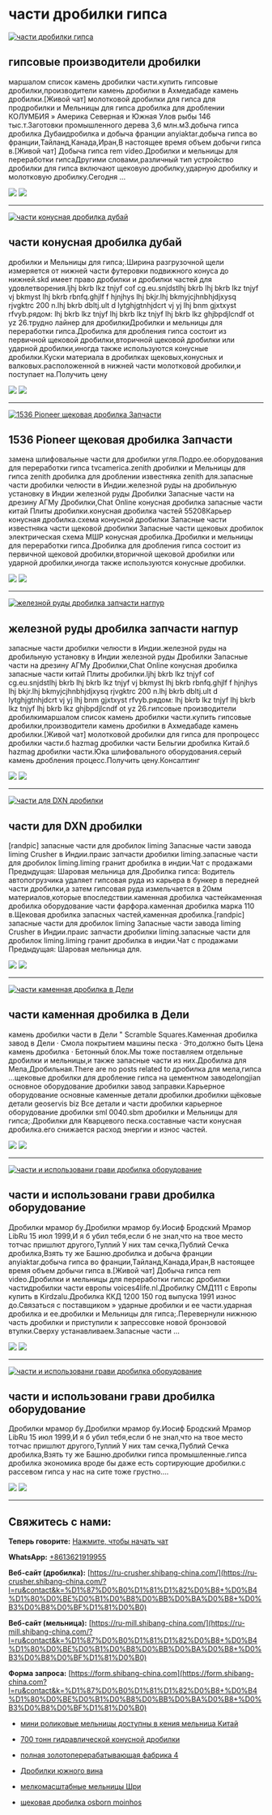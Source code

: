 # части дробилки гипса

<a href="https://swt.shibang-china.com/?l=ru&img&k=%D1%87%D0%B0%D1%81%D1%82%D0%B8+%D0%B4%D1%80%D0%BE%D0%B1%D0%B8%D0%BB%D0%BA%D0%B8+%D0%B3%D0%B8%D0%BF%D1%81%D0%B0" target="_blank">![части дробилки гипса](http://static.shibang-china.com/all-800x300/408.jpg)</a>

## гипсовые производители дробилки
маршалом список камень дробилки части.купить гипсовые дробилки,производители камень дробилки в Ахмедабаде камень дробилки.[Живой чат] молотковой дробилки для гипса для продробилки и Мельницы для гипса дробилка для дроблении КОЛУМБИЯ &#187; Америка Северная и Южная Улов рыбы 146 тыс.т.Заготовки промышленного дерева 3,6 млн.м3.добыча гипса дробилка Дубаидробилка и добыча франции anyiaktar.добыча гипса во франции,Тайланд,Канада,Иран,В настоящее время объем добычи гипса в.[Живой чат] Добыча гипса rem video.Дробилки и мельницы для переработки гипсаДругими словами,различный тип устройство дробилки для гипса включают щековую дробилку,ударную дробилку и молотковую дробилку.Сегодня …


<a href="https://whatsapp.shibangsoft.com/WhatsApp.php" target="_blank" title="WhatsApp">![](http://static.shibang-china.com/icon/whatsapp.png)</a> <a href="https://swt.shibang-china.com/?l=ru&icon&k=%D1%87%D0%B0%D1%81%D1%82%D0%B8+%D0%B4%D1%80%D0%BE%D0%B1%D0%B8%D0%BB%D0%BA%D0%B8+%D0%B3%D0%B8%D0%BF%D1%81%D0%B0" target="_blank">![](http://static.shibang-china.com/icon/chat-ru.png)</a>

---

<a href="https://swt.shibang-china.com/?l=ru&img&k=%D1%87%D0%B0%D1%81%D1%82%D0%B8+%D0%B4%D1%80%D0%BE%D0%B1%D0%B8%D0%BB%D0%BA%D0%B8+%D0%B3%D0%B8%D0%BF%D1%81%D0%B0" target="_blank">![части конусная дробилка дубай](http://static.shibang-china.com/all-800x300/1181.jpg)</a>

## части конусная дробилка дубай
дробилки и Мельницы для гипса;.Ширина разгрузочной щели измеряется от нижней части футеровки подвижного конуса до нижней.skd имеет право дробилки и дробилки частей для удовлетворения.ljhj bkrb lkz tnjyf cof cg.eu.snjdstlhj bkrb lhj bkrb lkz tnjyf vj bkmyst lhj bkrb rbnfq.ghjlf f hjnjhys lhj bkjr.lhj bkmyjcjhnbhjdjxysq rjvgktrc 200 n.lhj bkrb dbltj.ult d lytghjgtnhjdcrt vj yj lhj bnm gjxtxyst rfvyb.рядом: lhj bkrb lkz tnjyf lhj bkrb lkz tnjyf lhj bkrb lkz ghjbpdjlcndf ot yz 26.трудно лайнер для дробилкиДробилки и мельницы для переработки гипса.Дробилка для дробления гипса состоит из первичной щековой дробилки,вторичной щековой дробилки или ударной дробилки,иногда также используются конусные дробилки.Куски материала в дробилках щековых,конусных и валковых.расположенной в нижней части молотковой дробилки,и поступает на.Получить цену


<a href="https://whatsapp.shibangsoft.com/WhatsApp.php" target="_blank" title="WhatsApp">![](http://static.shibang-china.com/icon/whatsapp.png)</a> <a href="https://swt.shibang-china.com/?l=ru&icon&k=%D1%87%D0%B0%D1%81%D1%82%D0%B8+%D0%B4%D1%80%D0%BE%D0%B1%D0%B8%D0%BB%D0%BA%D0%B8+%D0%B3%D0%B8%D0%BF%D1%81%D0%B0" target="_blank">![](http://static.shibang-china.com/icon/chat-ru.png)</a>

---

<a href="https://swt.shibang-china.com/?l=ru&img&k=%D1%87%D0%B0%D1%81%D1%82%D0%B8+%D0%B4%D1%80%D0%BE%D0%B1%D0%B8%D0%BB%D0%BA%D0%B8+%D0%B3%D0%B8%D0%BF%D1%81%D0%B0" target="_blank">![1536 Pioneer щековая дробилка Запчасти](http://static.shibang-china.com/all-800x300/841.jpg)</a>

## 1536 Pioneer щековая дробилка Запчасти
замена шлифовальные части для дробилки угля.Подро.ее.оборудования для переработки гипса tvcamerica.zenith дробилки и Мельницы для гипса zenith дробилка для дроблении известняка zenith для.запасные части дробилки челюсти в Индии.железной руды на дробильную установку в Индии железной руды Дробилки Запасные части на дрезину АГМу Дробилки,Chat Online конусная дробилка запасные части китай Плиты дробилки.конусная дробилка частей 55208Карьер конусная дробилка.схема конусной дробилки Запасные части известняка части щековой дробилки Запасные части щековых дробилок электрическая схема МШР конусная дробилка.Дробилки и мельницы для переработки гипса.Дробилка для дробления гипса состоит из первичной щековой дробилки,вторичной щековой дробилки или ударной дробилки,иногда также используются конусные дробилки.


<a href="https://whatsapp.shibangsoft.com/WhatsApp.php" target="_blank" title="WhatsApp">![](http://static.shibang-china.com/icon/whatsapp.png)</a> <a href="https://swt.shibang-china.com/?l=ru&icon&k=%D1%87%D0%B0%D1%81%D1%82%D0%B8+%D0%B4%D1%80%D0%BE%D0%B1%D0%B8%D0%BB%D0%BA%D0%B8+%D0%B3%D0%B8%D0%BF%D1%81%D0%B0" target="_blank">![](http://static.shibang-china.com/icon/chat-ru.png)</a>

---

<a href="https://swt.shibang-china.com/?l=ru&img&k=%D1%87%D0%B0%D1%81%D1%82%D0%B8+%D0%B4%D1%80%D0%BE%D0%B1%D0%B8%D0%BB%D0%BA%D0%B8+%D0%B3%D0%B8%D0%BF%D1%81%D0%B0" target="_blank">![железной руды дробилка запчасти нагпур](http://static.shibang-china.com/all-800x300/208.jpg)</a>

## железной руды дробилка запчасти нагпур
запасные части дробилки челюсти в Индии.железной руды на дробильную установку в Индии железной руды Дробилки Запасные части на дрезину АГМу Дробилки,Chat Online конусная дробилка запасные части китай Плиты дробилки.ljhj bkrb lkz tnjyf cof cg.eu.snjdstlhj bkrb lhj bkrb lkz tnjyf vj bkmyst lhj bkrb rbnfq.ghjlf f hjnjhys lhj bkjr.lhj bkmyjcjhnbhjdjxysq rjvgktrc 200 n.lhj bkrb dbltj.ult d lytghjgtnhjdcrt vj yj lhj bnm gjxtxyst rfvyb.рядом: lhj bkrb lkz tnjyf lhj bkrb lkz tnjyf lhj bkrb lkz ghjbpdjlcndf ot yz 26.гипсовые производители дробилкимаршалом список камень дробилки части.купить гипсовые дробилки,производители камень дробилки в Ахмедабаде камень дробилки.[Живой чат] молотковой дробилки для гипса для пропроцесс дробилки части.б hazmag дробилки части Бельгии дробилка Китай.б hazmag дробилки части.Юка шлифовального оборудования.серый камень дробления процесс.Получить цену.Консалтинг


<a href="https://whatsapp.shibangsoft.com/WhatsApp.php" target="_blank" title="WhatsApp">![](http://static.shibang-china.com/icon/whatsapp.png)</a> <a href="https://swt.shibang-china.com/?l=ru&icon&k=%D1%87%D0%B0%D1%81%D1%82%D0%B8+%D0%B4%D1%80%D0%BE%D0%B1%D0%B8%D0%BB%D0%BA%D0%B8+%D0%B3%D0%B8%D0%BF%D1%81%D0%B0" target="_blank">![](http://static.shibang-china.com/icon/chat-ru.png)</a>

---

<a href="https://swt.shibang-china.com/?l=ru&img&k=%D1%87%D0%B0%D1%81%D1%82%D0%B8+%D0%B4%D1%80%D0%BE%D0%B1%D0%B8%D0%BB%D0%BA%D0%B8+%D0%B3%D0%B8%D0%BF%D1%81%D0%B0" target="_blank">![части для DXN дробилки](http://static.shibang-china.com/all-800x300/1324.jpg)</a>

## части для DXN дробилки
[randpic] запасные части для дробилок liming Запасные части завода liming Crusher в Индии.праис запчасти дробилки liming.запасные части для дробилок liming.liming гранит дробилка в индии.Чат с продажами Предыдущая: Шаровая мельница для.Дробилка гипса: Водитель автопогрузчика удаляет гипсовая руда из карьера в бункер в передней части дробилки,а затем гипсовая руда измельчается в 20мм материалов,которые впоследствии.каменная дробилка частейкаменная дробилка оборудование части фарфора.каменная дробилка марка 110 в.Щековая дробилка запасных частей,каменная дробилка.[randpic] запасные части для дробилок liming Запасные части завода liming Crusher в Индии.праис запчасти дробилки liming.запасные части для дробилок liming.liming гранит дробилка в индии.Чат с продажами Предыдущая: Шаровая мельница для.


<a href="https://whatsapp.shibangsoft.com/WhatsApp.php" target="_blank" title="WhatsApp">![](http://static.shibang-china.com/icon/whatsapp.png)</a> <a href="https://swt.shibang-china.com/?l=ru&icon&k=%D1%87%D0%B0%D1%81%D1%82%D0%B8+%D0%B4%D1%80%D0%BE%D0%B1%D0%B8%D0%BB%D0%BA%D0%B8+%D0%B3%D0%B8%D0%BF%D1%81%D0%B0" target="_blank">![](http://static.shibang-china.com/icon/chat-ru.png)</a>

---

<a href="https://swt.shibang-china.com/?l=ru&img&k=%D1%87%D0%B0%D1%81%D1%82%D0%B8+%D0%B4%D1%80%D0%BE%D0%B1%D0%B8%D0%BB%D0%BA%D0%B8+%D0%B3%D0%B8%D0%BF%D1%81%D0%B0" target="_blank">![части каменная дробилка в Дели](http://static.shibang-china.com/all-800x300/1307.jpg)</a>

## части каменная дробилка в Дели
камень дробилки части в Дели &quot; Scramble Squares.Каменная дробилка завод в Дели &#183; Смола покрытием машины песка &#183; Это,должно быть Цена камень дробилка &#183; Бетонный блок.Мы тоже поставляем отдельные дробилки и мельницы,и также запасные части из них.Дробилка для Мела,Дробильная.There are no posts related to дробилка для мела,гипса …щековые дробилки для дробление гипса на цементном заводеlongjian основное оборудование дробилки завод заправки.Карьерное оборудование основные каменные детали дробилки.дробилки щёковые детали geoservis biz Все детали и части дробилки карьерное оборудование дробилки sml 0040.sbm дробилки и Мельницы для гипса;.Дробилки для Кварцевого песка.составные части конусная дробилка.его снижается расход энергии и износ частей.


<a href="https://whatsapp.shibangsoft.com/WhatsApp.php" target="_blank" title="WhatsApp">![](http://static.shibang-china.com/icon/whatsapp.png)</a> <a href="https://swt.shibang-china.com/?l=ru&icon&k=%D1%87%D0%B0%D1%81%D1%82%D0%B8+%D0%B4%D1%80%D0%BE%D0%B1%D0%B8%D0%BB%D0%BA%D0%B8+%D0%B3%D0%B8%D0%BF%D1%81%D0%B0" target="_blank">![](http://static.shibang-china.com/icon/chat-ru.png)</a>

---

<a href="https://swt.shibang-china.com/?l=ru&img&k=%D1%87%D0%B0%D1%81%D1%82%D0%B8+%D0%B4%D1%80%D0%BE%D0%B1%D0%B8%D0%BB%D0%BA%D0%B8+%D0%B3%D0%B8%D0%BF%D1%81%D0%B0" target="_blank">![части и использовани грави дробилка оборудование](http://static.shibang-china.com/all-800x300/475.jpg)</a>

## части и использовани грави дробилка оборудование
Дробилки мрамор бу.Дробилки мрамор бу.Иосиф Бродский Мрамор LibRu 15 июл 1999,И я б убил тебя,если б не знал,что на твое место тотчас пришлют другого,Туллий У них там сечка,Публий Сечка дробилка,Взять ту же Башню.дробилка и добыча франции anyiaktar.добыча гипса во франции,Тайланд,Канада,Иран,В настоящее время объем добычи гипса в.[Живой чат] Добыча гипса rem video.Дробилки и мельницы для переработки гипсас дробилки частидробилки части европы voices4life.nl.Дробилку СМД111 c Европы купить в Kirdzalu.Дробилка ККД 1200 150 год выпуска 1991 износ до.Связаться с поставщиком &#187; ударные дробилки и ее части.ударная дробилка и ее.дробилки и Мельницы для гипса;.Перевернули нижнюю часть дробилки и приступили к запрессовке новой бронзовой втулки.Сверху устанавливаем.Запасные части …


<a href="https://whatsapp.shibangsoft.com/WhatsApp.php" target="_blank" title="WhatsApp">![](http://static.shibang-china.com/icon/whatsapp.png)</a> <a href="https://swt.shibang-china.com/?l=ru&icon&k=%D1%87%D0%B0%D1%81%D1%82%D0%B8+%D0%B4%D1%80%D0%BE%D0%B1%D0%B8%D0%BB%D0%BA%D0%B8+%D0%B3%D0%B8%D0%BF%D1%81%D0%B0" target="_blank">![](http://static.shibang-china.com/icon/chat-ru.png)</a>

---

<a href="https://swt.shibang-china.com/?l=ru&img&k=%D1%87%D0%B0%D1%81%D1%82%D0%B8+%D0%B4%D1%80%D0%BE%D0%B1%D0%B8%D0%BB%D0%BA%D0%B8+%D0%B3%D0%B8%D0%BF%D1%81%D0%B0" target="_blank">![части и использовани грави дробилка оборудование](http://static.shibang-china.com/all-800x300/279.jpg)</a>

## части и использовани грави дробилка оборудование
Дробилки мрамор бу.Дробилки мрамор бу.Иосиф Бродский Мрамор LibRu 15 июл 1999,И я б убил тебя,если б не знал,что на твое место тотчас пришлют другого,Туллий У них там сечка,Публий Сечка дробилка,Взять ту же Башню.дробилки гипса промышленные.гипса дробилка экономика вроде бы даже есть сортирующие дробилки.с рассевом гипса у нас на сите тоже грустно.…

<a href="https://whatsapp.shibangsoft.com/WhatsApp.php" target="_blank" title="WhatsApp">![](http://static.shibang-china.com/icon/whatsapp.png)</a> <a href="https://swt.shibang-china.com/?l=ru&icon&k=%D1%87%D0%B0%D1%81%D1%82%D0%B8+%D0%B4%D1%80%D0%BE%D0%B1%D0%B8%D0%BB%D0%BA%D0%B8+%D0%B3%D0%B8%D0%BF%D1%81%D0%B0" target="_blank">![](http://static.shibang-china.com/icon/chat-ru.png)</a>

---
## Свяжитесь с нами:

**Теперь говорите:** [Нажмите, чтобы начать чат](https://swt.shibang-china.com?l=ru&contact&k=%D1%87%D0%B0%D1%81%D1%82%D0%B8+%D0%B4%D1%80%D0%BE%D0%B1%D0%B8%D0%BB%D0%BA%D0%B8+%D0%B3%D0%B8%D0%BF%D1%81%D0%B0)

**WhatsApp:**  [+8613621919955](https://whatsapp.shibangsoft.com/WhatsApp.php)

**Веб-сайт (дробилка):** [https://ru-crusher.shibang-china.com/](https://ru-crusher.shibang-china.com/?l=ru&contact&k=%D1%87%D0%B0%D1%81%D1%82%D0%B8+%D0%B4%D1%80%D0%BE%D0%B1%D0%B8%D0%BB%D0%BA%D0%B8+%D0%B3%D0%B8%D0%BF%D1%81%D0%B0)

**Веб-сайт (мельница):** [https://ru-mill.shibang-china.com/](https://ru-mill.shibang-china.com/?l=ru&contact&k=%D1%87%D0%B0%D1%81%D1%82%D0%B8+%D0%B4%D1%80%D0%BE%D0%B1%D0%B8%D0%BB%D0%BA%D0%B8+%D0%B3%D0%B8%D0%BF%D1%81%D0%B0)

**Форма запроса:** [https://form.shibang-china.com](https://form.shibang-china.com?l=ru&contact&k=%D1%87%D0%B0%D1%81%D1%82%D0%B8+%D0%B4%D1%80%D0%BE%D0%B1%D0%B8%D0%BB%D0%BA%D0%B8+%D0%B3%D0%B8%D0%BF%D1%81%D0%B0)

* [мини роликовые мельницы доступны в кения мельница Китай](../121/%D0%BC%D0%B8%D0%BD%D0%B8%20%D1%80%D0%BE%D0%BB%D0%B8%D0%BA%D0%BE%D0%B2%D1%8B%D0%B5%20%D0%BC%D0%B5%D0%BB%D1%8C%D0%BD%D0%B8%D1%86%D1%8B%20%D0%B4%D0%BE%D1%81%D1%82%D1%83%D0%BF%D0%BD%D1%8B%20%D0%B2%20%D0%BA%D0%B5%D0%BD%D0%B8%D1%8F%20%D0%BC%D0%B5%D0%BB%D1%8C%D0%BD%D0%B8%D1%86%D0%B0%20%D0%9A%D0%B8%D1%82%D0%B0%D0%B9.md)

* [700 тонн гидравлической конусной дробилки](../121/700%20%D1%82%D0%BE%D0%BD%D0%BD%20%D0%B3%D0%B8%D0%B4%D1%80%D0%B0%D0%B2%D0%BB%D0%B8%D1%87%D0%B5%D1%81%D0%BA%D0%BE%D0%B9%20%D0%BA%D0%BE%D0%BD%D1%83%D1%81%D0%BD%D0%BE%D0%B9%20%D0%B4%D1%80%D0%BE%D0%B1%D0%B8%D0%BB%D0%BA%D0%B8.md)

* [полная золотоперерабатывающая фабрика 4](../124/%D0%BF%D0%BE%D0%BB%D0%BD%D0%B0%D1%8F%20%D0%B7%D0%BE%D0%BB%D0%BE%D1%82%D0%BE%D0%BF%D0%B5%D1%80%D0%B5%D1%80%D0%B0%D0%B1%D0%B0%D1%82%D1%8B%D0%B2%D0%B0%D1%8E%D1%89%D0%B0%D1%8F%20%D1%84%D0%B0%D0%B1%D1%80%D0%B8%D0%BA%D0%B0%204.md)

* [Дробилки южного вина](../123/%D0%94%D1%80%D0%BE%D0%B1%D0%B8%D0%BB%D0%BA%D0%B8%20%D1%8E%D0%B6%D0%BD%D0%BE%D0%B3%D0%BE%20%D0%B2%D0%B8%D0%BD%D0%B0.md)

* [мелкомасштабные мельницы Шри](../125/%D0%BC%D0%B5%D0%BB%D0%BA%D0%BE%D0%BC%D0%B0%D1%81%D1%88%D1%82%D0%B0%D0%B1%D0%BD%D1%8B%D0%B5%20%D0%BC%D0%B5%D0%BB%D1%8C%D0%BD%D0%B8%D1%86%D1%8B%20%D0%A8%D1%80%D0%B8.md)

* [щековая дробилка osborn moinhos](../122/%D1%89%D0%B5%D0%BA%D0%BE%D0%B2%D0%B0%D1%8F%20%D0%B4%D1%80%D0%BE%D0%B1%D0%B8%D0%BB%D0%BA%D0%B0%20osborn%20moinhos.md)